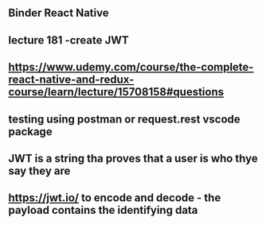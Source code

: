 ## Binder React Native

## lecture 181 -create JWT

## https://www.udemy.com/course/the-complete-react-native-and-redux-course/learn/lecture/15708158#questions

## testing using postman or request.rest vscode package

## JWT is a string tha proves that a user is who thye say they are

## https://jwt.io/ to encode and decode - the payload contains the identifying data
